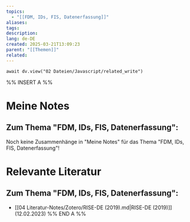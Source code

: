 ```yaml
---
topics:
  - "[[FDM, IDs, FIS, Datenerfassung]]"
aliases:
tags: 
description: 
lang: de-DE
created: 2025-03-21T13:09:23
parent: "[[Themen]]"
related:
---
```

```dataviewjs
await dv.view("02 Dateien/Javascript/related_write")
```
%% INSERT A %%
# Meine Notes
## Zum Thema "FDM, IDs, FIS, Datenerfassung":

Noch keine Zusammenhänge in "Meine Notes" für das Thema "FDM, IDs, FIS, Datenerfassung"!


# Relevante Literatur
## Zum Thema "FDM, IDs, FIS, Datenerfassung":

- [[04 Literatur-Notes/Zotero/RISE-DE (2019).md|RISE-DE (2019)]] (12.02.2023)
%% END A %%